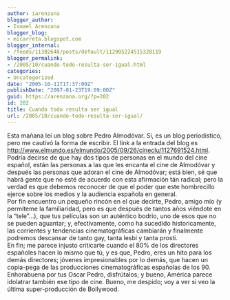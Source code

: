 ```yaml
---
author: iarenzana
blogger_author:
- Ismael Arenzana
blogger_blog:
- micarreta.blogspot.com
blogger_internal:
- /feeds/11302648/posts/default/112905224515328119
blogger_permalink:
- /2005/10/cuando-todo-resulta-ser-igual.html
categories:
- Uncategorized
date: "2005-10-11T17:37:00Z"
publishDate: "2097-01-23T19:09:00Z"
guid: https://arenzana.org/?p=202
id: 202
title: Cuando todo resulta ser igual
url: /2005/10/cuando-todo-resulta-ser-igual/
---
```

Esta ma&#x00f1;ana le&#x00ed; un blog sobre Pedro Almod&#x00f3;var. S&#x00ed;, es un blog period&#x00ed;stico, pero me cautiv&#x00f3; la forma de escribir. El link a la entrada del blog es http://www.elmundo.es/elmundo/2005/09/26/cineclu/1127691524.html.  
Podr&#x00ed;a decirse de que hay dos tipos de personas en el mundo del cine espa&#x00f1;ol, est&#x00e1;n las personas a las que les encanta el cine de Almod&#x00f3;var y despu&#x00e9;s las personas que adoran el cine de Almod&#x00f3;var; est&#x00e1; bien, s&#x00e9; que habr&#x00e1; gente que no est&#x00e9; de acuerdo con esta afirmaci&#x00f3;n t&#x00e1;n radical; pero la verdad es que debemos reconocer de que el poder que este hombrecillo ejerce sobre los medios y la audiencia espa&#x00f1;ola en general.  
Por fin encuentro un peque&#x00f1;o rinc&#x00f3;n en el que decirte, Pedro, amigo m&#x00ed;o (y perm&#x00ed;teme la familiaridad, pero es que despu&#x00e9;s de tantos a&#x00f1;os vi&#x00e9;ndote en la &#8220;tele&#8221;&#8230;), que tus pel&#x00ed;culas son un aut&#x00e9;ntico bodrio, uno de esos que no se pueden aguantar; y, efectivamente, como ha sucedido historicamente, las corrientes y tendencias cinematogr&#x00e1;ficas cambiar&#x00e1;n y finalmente podremos descansar de tanto gay, tanta lesbi y tanta prosti.  
En fin; me parece injusto criticarte cuando el 80% de los directores espa&#x00f1;oles hacen lo mismo que t&#x00fa;, y es que, Pedro, eres un hito para los dem&#x00e1;s directores; j&#x00f3;venes impresionables por lo dem&#x00e1;s, que hacen un copia-pega de las producciones cinematogr&#x00e1;ficas espa&#x00f1;olas de los 90. Enhorabuena por tus Oscar Pedro, disfr&#x00fa;talos; y bueno, Am&#x00e9;rica parece idolatrar tambi&#x00e9;n ese tipo de cine. Bueno, me despido; voy a ver si veo la &#x00fa;ltima super-producci&#x00f3;n de Bollywood.
